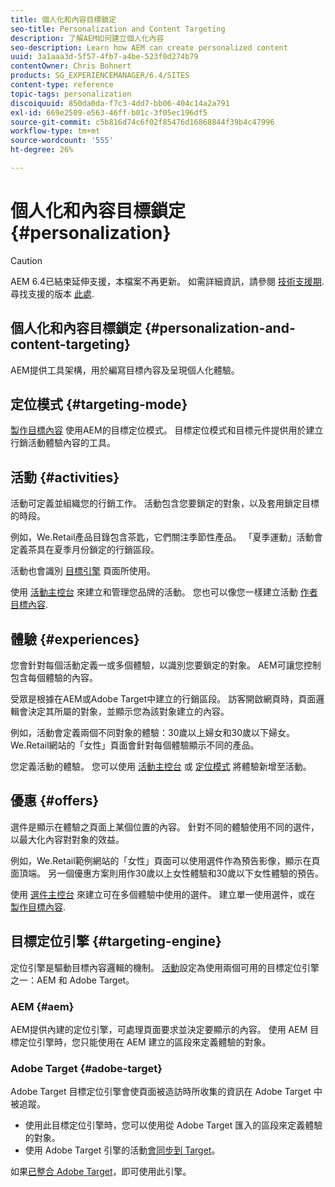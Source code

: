 ```yaml
---
title: 個人化和內容目標鎖定
seo-title: Personalization and Content Targeting
description: 了解AEM如何建立個人化內容
seo-description: Learn how AEM can create personalized content
uuid: 3a1aaa3d-5f57-4fb7-a4be-523f0d274b79
contentOwner: Chris Bohnert
products: SG_EXPERIENCEMANAGER/6.4/SITES
content-type: reference
topic-tags: personalization
discoiquuid: 850da0da-f7c3-4dd7-bb06-404c14a2a791
exl-id: 669e2509-e563-46ff-b01c-3f05ec196df5
source-git-commit: c5b816d74c6f02f85476d16868844f39b4c47996
workflow-type: tm+mt
source-wordcount: '555'
ht-degree: 26%

---
```


# 個人化和內容目標鎖定 {#personalization}

>[!CAUTION]
>
>AEM 6.4已結束延伸支援，本檔案不再更新。 如需詳細資訊，請參閱 [技術支援期](https://helpx.adobe.com//tw/support/programs/eol-matrix.html). 尋找支援的版本 [此處](https://experienceleague.adobe.com/docs/).

## 個人化和內容目標鎖定 {#personalization-and-content-targeting}

AEM提供工具架構，用於編寫目標內容及呈現個人化體驗。

## 定位模式 {#targeting-mode}

[製作目標內容](/help/sites-authoring/content-targeting-touch.md) 使用AEM的目標定位模式。 目標定位模式和目標元件提供用於建立行銷活動體驗內容的工具。

## 活動 {#activities}

活動可定義並組織您的行銷工作。 活動包含您要鎖定的對象，以及套用鎖定目標的時段。

例如，We.Retail產品目錄包含茶匙，它們關注季節性產品。 「夏季運動」活動會定義茶具在夏季月份鎖定的行銷區段。

活動也會識別 [目標引擎](/help/sites-authoring/personalization.md#targeting-engine) 頁面所使用。

使用 [活動主控台](/help/sites-authoring/activitylib.md) 來建立和管理您品牌的活動。 您也可以像您一樣建立活動 [作者目標內容](/help/sites-authoring/content-targeting-touch.md).

## 體驗 {#experiences}

您會針對每個活動定義一或多個體驗，以識別您要鎖定的對象。 AEM可讓您控制包含每個體驗的內容。

受眾是根據在AEM或Adobe Target中建立的行銷區段。 訪客開啟網頁時，頁面邏輯會決定其所屬的對象，並顯示您為該對象建立的內容。

例如，活動會定義兩個不同對象的體驗：30歲以上婦女和30歲以下婦女。 We.Retail網站的「女性」頁面會針對每個體驗顯示不同的產品。

您定義活動的體驗。 您可以使用 [活動主控台](/help/sites-authoring/activitylib.md#adding-editing-an-activity-using-the-activities-console) 或 [定位模式](/help/sites-authoring/content-targeting-touch.md#adding-and-removing-experiences-using-targeting-mode) 將體驗新增至活動。

## 優惠 {#offers}

選件是顯示在體驗之頁面上某個位置的內容。 針對不同的體驗使用不同的選件，以最大化內容對對象的效益。

例如，We.Retail範例網站的「女性」頁面可以使用選件作為預告影像，顯示在頁面頂端。 另一個優惠方案則用作30歲以上女性體驗和30歲以下女性體驗的預告。

使用 [選件主控台](/help/sites-authoring/offerlib.md) 來建立可在多個體驗中使用的選件。 建立單一使用選件，或在 [製作目標內容](/help/sites-authoring/content-targeting-touch.md).

## 目標定位引擎 {#targeting-engine}

定位引擎是驅動目標內容邏輯的機制。 [活動](/help/sites-authoring/activitylib.md)設定為使用兩個可用的目標定位引擎之一：AEM 和 Adobe Target。

### AEM {#aem}

AEM提供內建的定位引擎，可處理頁面要求並決定要顯示的內容。 使用 AEM 目標定位引擎時，您只能使用在 AEM 建立的區段來定義體驗的對象。

### Adobe Target {#adobe-target}

Adobe Target 目標定位引擎會使頁面被造訪時所收集的資訊在 Adobe Target 中被追蹤。

* 使用此目標定位引擎時，您可以使用從 Adobe Target 匯入的區段來定義體驗的對象。
* 使用 Adobe Target 引擎的活動[會同步到 Target](/help/sites-authoring/activitylib.md#synchronizing-activities-with-adobe-target)。

如果[已整合 Adobe Target](/help/sites-administering/opt-in.md)，即可使用此引擎。

